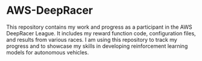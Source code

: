 # AWS-DeepRacer
This repository contains my work and progress as a participant in the AWS DeepRacer League. It includes my reward function code, configuration files, and results from various races. I am using this repository to track my progress and to showcase my skills in developing reinforcement learning models for autonomous vehicles.
